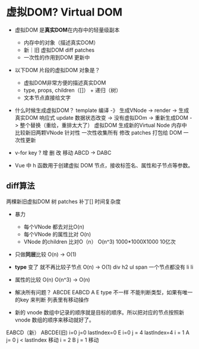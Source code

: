 # 虚拟DOM? Virtual DOM 

- 虚拟DOM 是**真实DOM**在内存中的轻量级副本
  - 内存中的对象（描述真实DOM）
  - 新｜旧 虚拟DOM diff patches 
  - 一次性的作用到DOM 更新中

- 以下DOM 片段的虚拟DOM 对象是？
  - 虚拟DOM非常方便的描述真实DOM
  - type, props, children（[]） + 递归（树）
  - 文本节点直接给文字

- 什么时候生成虚拟DOM？
  template 编译 -》 生成VNode -> render -> 生成真实DOM
  响应式 update 数据状态改变 -> 没有虚拟DOm -> 重新生成DOM -> 整个替换（重绘，重排太大了）
  虚拟DOM  生成新的Virtual Node  内存中 比较新旧两颗VNode 
  针对性 一次性收集所有 修改 patches 打包给 DOM 一次性更新

- v-for key ?
  增 删 改 移动
  ABCD ->  DABC 

- Vue 中 h 函数用于创建虚拟 DOM 节点，接收标签名、属性和子节点等参数。

## diff算法
两棵新旧虚拟DOM 树
patches 补丁[]
时间复杂度 

- 暴力
  - 每个VNode 都去对比O(n)
  - 每个VNode 的属性比对 O(n)
  - VNode 的children 比对O（n）
  O(n^3)
  1000*1000X1000  10亿次

- 只做**同层**比较 O(n) -> O(1)
- **type** 变了 就不再比较子节点 O(n) -> O(1)
  div        h2
    ul        span 一个节点都没有
      li
      li
- 属性的比较 O(n)
O(n^3) -> O(n)

- 解决所有问题？
  ABCDE   EABCD 
  A E type 不一样
  不能判断类型，如果有唯一的key 来判断
  列表里有移动操作
  
- 新的 vnode 数组中记录的顺序就是目标的顺序。所以把对应的节点按照新 vnode 数组的顺序来移动就好了。

EABCD（新）            ABCDE(旧) 
i=0 j=0 lastIndex=0
E i=0                 j = 4 lastIndex=4
i = 1 A               j= 0 j < lastIndex 移动
i = 2 B               j = 1  移动 